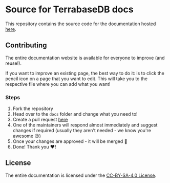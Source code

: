 # Source for TerrabaseDB docs

This repository contains the source code for the documentation hosted [here]((https://docs.terrabasedb.com)).

## Contributing

The entire documentation website is available for everyone to improve (and reuse!). 

If you want to improve an existing page, the best way to do it: is to click the pencil icon on a page that you want to edit. This will take you to the respective file where you can add what you want!

### Steps

1. Fork the repository
2. Head over to the `docs` folder and change what you need to!
3. Create a pull request [here](https://github.com/terrabasedb/docs/pulls)
4. One of the maintainers will respond almost immediately and suggest changes if required (usually they aren't needed - we know you're awesome 😉)
5. Once your changes are approved - it will be merged 🎉
6. Done! Thank you ❤️!

## License

The entire documentation is licensed under the [CC-BY-SA-4.0 License](./LICENSE).
